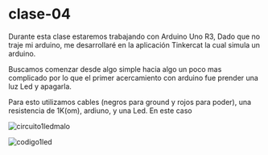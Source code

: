 # clase-04

Durante esta clase estaremos trabajando con Arduino Uno R3,
Dado que no traje mi arduino, me desarrollaré en la aplicación Tinkercat la cual simula un arduino.

Buscamos comenzar desde algo simple hacia algo un poco mas complicado por lo que el primer acercamiento con arduino fue prender una luz Led y apagarla.

Para esto utilizamos cables (negros para ground y rojos para poder), una resistencia de 1K(om), ardiuno, y una Led.
En este caso 

![circuito1ledmalo](./circuito1ledmalo.jpg)


![codigo1led](./codigo1led.jpg)
